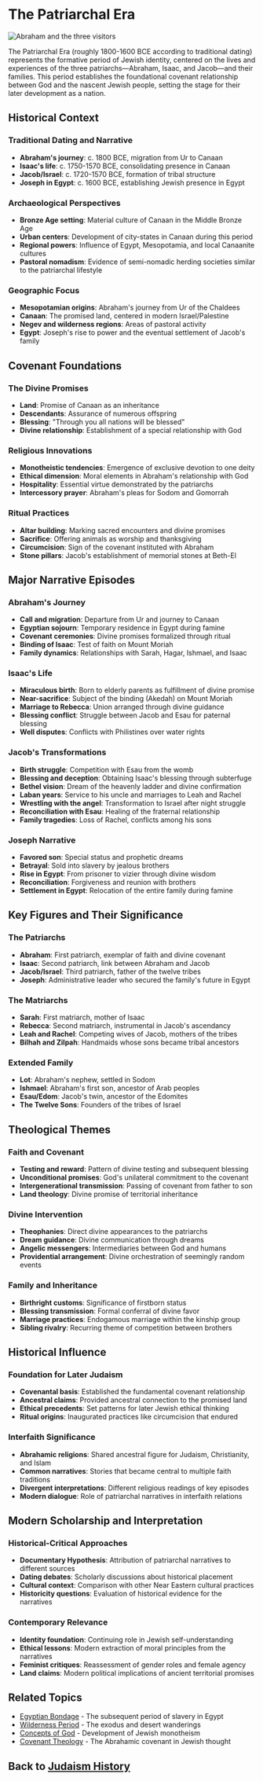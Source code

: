 # The Patriarchal Era

![Abraham and the three visitors](patriarchal_covenant.jpg)

The Patriarchal Era (roughly 1800-1600 BCE according to traditional dating) represents the formative period of Jewish identity, centered on the lives and experiences of the three patriarchs—Abraham, Isaac, and Jacob—and their families. This period establishes the foundational covenant relationship between God and the nascent Jewish people, setting the stage for their later development as a nation.

## Historical Context

### Traditional Dating and Narrative

- **Abraham's journey**: c. 1800 BCE, migration from Ur to Canaan
- **Isaac's life**: c. 1750-1570 BCE, consolidating presence in Canaan
- **Jacob/Israel**: c. 1720-1570 BCE, formation of tribal structure
- **Joseph in Egypt**: c. 1600 BCE, establishing Jewish presence in Egypt

### Archaeological Perspectives

- **Bronze Age setting**: Material culture of Canaan in the Middle Bronze Age
- **Urban centers**: Development of city-states in Canaan during this period
- **Regional powers**: Influence of Egypt, Mesopotamia, and local Canaanite cultures
- **Pastoral nomadism**: Evidence of semi-nomadic herding societies similar to the patriarchal lifestyle

### Geographic Focus

- **Mesopotamian origins**: Abraham's journey from Ur of the Chaldees
- **Canaan**: The promised land, centered in modern Israel/Palestine
- **Negev and wilderness regions**: Areas of pastoral activity
- **Egypt**: Joseph's rise to power and the eventual settlement of Jacob's family

## Covenant Foundations

### The Divine Promises

- **Land**: Promise of Canaan as an inheritance
- **Descendants**: Assurance of numerous offspring
- **Blessing**: "Through you all nations will be blessed"
- **Divine relationship**: Establishment of a special relationship with God

### Religious Innovations

- **Monotheistic tendencies**: Emergence of exclusive devotion to one deity
- **Ethical dimension**: Moral elements in Abraham's relationship with God
- **Hospitality**: Essential virtue demonstrated by the patriarchs
- **Intercessory prayer**: Abraham's pleas for Sodom and Gomorrah

### Ritual Practices

- **Altar building**: Marking sacred encounters and divine promises
- **Sacrifice**: Offering animals as worship and thanksgiving
- **Circumcision**: Sign of the covenant instituted with Abraham
- **Stone pillars**: Jacob's establishment of memorial stones at Beth-El

## Major Narrative Episodes

### Abraham's Journey

- **Call and migration**: Departure from Ur and journey to Canaan
- **Egyptian sojourn**: Temporary residence in Egypt during famine
- **Covenant ceremonies**: Divine promises formalized through ritual
- **Binding of Isaac**: Test of faith on Mount Moriah
- **Family dynamics**: Relationships with Sarah, Hagar, Ishmael, and Isaac

### Isaac's Life

- **Miraculous birth**: Born to elderly parents as fulfillment of divine promise
- **Near-sacrifice**: Subject of the binding (Akedah) on Mount Moriah
- **Marriage to Rebecca**: Union arranged through divine guidance
- **Blessing conflict**: Struggle between Jacob and Esau for paternal blessing
- **Well disputes**: Conflicts with Philistines over water rights

### Jacob's Transformations

- **Birth struggle**: Competition with Esau from the womb
- **Blessing and deception**: Obtaining Isaac's blessing through subterfuge
- **Bethel vision**: Dream of the heavenly ladder and divine confirmation
- **Laban years**: Service to his uncle and marriages to Leah and Rachel
- **Wrestling with the angel**: Transformation to Israel after night struggle
- **Reconciliation with Esau**: Healing of the fraternal relationship
- **Family tragedies**: Loss of Rachel, conflicts among his sons

### Joseph Narrative

- **Favored son**: Special status and prophetic dreams
- **Betrayal**: Sold into slavery by jealous brothers
- **Rise in Egypt**: From prisoner to vizier through divine wisdom
- **Reconciliation**: Forgiveness and reunion with brothers
- **Settlement in Egypt**: Relocation of the entire family during famine

## Key Figures and Their Significance

### The Patriarchs

- **Abraham**: First patriarch, exemplar of faith and divine covenant
- **Isaac**: Second patriarch, link between Abraham and Jacob
- **Jacob/Israel**: Third patriarch, father of the twelve tribes
- **Joseph**: Administrative leader who secured the family's future in Egypt

### The Matriarchs

- **Sarah**: First matriarch, mother of Isaac
- **Rebecca**: Second matriarch, instrumental in Jacob's ascendancy
- **Leah and Rachel**: Competing wives of Jacob, mothers of the tribes
- **Bilhah and Zilpah**: Handmaids whose sons became tribal ancestors

### Extended Family

- **Lot**: Abraham's nephew, settled in Sodom
- **Ishmael**: Abraham's first son, ancestor of Arab peoples
- **Esau/Edom**: Jacob's twin, ancestor of the Edomites
- **The Twelve Sons**: Founders of the tribes of Israel

## Theological Themes

### Faith and Covenant

- **Testing and reward**: Pattern of divine testing and subsequent blessing
- **Unconditional promises**: God's unilateral commitment to the covenant
- **Intergenerational transmission**: Passing of covenant from father to son
- **Land theology**: Divine promise of territorial inheritance

### Divine Intervention

- **Theophanies**: Direct divine appearances to the patriarchs
- **Dream guidance**: Divine communication through dreams
- **Angelic messengers**: Intermediaries between God and humans
- **Providential arrangement**: Divine orchestration of seemingly random events

### Family and Inheritance

- **Birthright customs**: Significance of firstborn status
- **Blessing transmission**: Formal conferral of divine favor
- **Marriage practices**: Endogamous marriage within the kinship group
- **Sibling rivalry**: Recurring theme of competition between brothers

## Historical Influence

### Foundation for Later Judaism

- **Covenantal basis**: Established the fundamental covenant relationship
- **Ancestral claims**: Provided ancestral connection to the promised land
- **Ethical precedents**: Set patterns for later Jewish ethical thinking
- **Ritual origins**: Inaugurated practices like circumcision that endured

### Interfaith Significance

- **Abrahamic religions**: Shared ancestral figure for Judaism, Christianity, and Islam
- **Common narratives**: Stories that became central to multiple faith traditions
- **Divergent interpretations**: Different religious readings of key episodes
- **Modern dialogue**: Role of patriarchal narratives in interfaith relations

## Modern Scholarship and Interpretation

### Historical-Critical Approaches

- **Documentary Hypothesis**: Attribution of patriarchal narratives to different sources
- **Dating debates**: Scholarly discussions about historical placement
- **Cultural context**: Comparison with other Near Eastern cultural practices
- **Historicity questions**: Evaluation of historical evidence for the narratives

### Contemporary Relevance

- **Identity foundation**: Continuing role in Jewish self-understanding
- **Ethical lessons**: Modern extraction of moral principles from the narratives
- **Feminist critiques**: Reassessment of gender roles and female agency
- **Land claims**: Modern political implications of ancient territorial promises

## Related Topics

- [Egyptian Bondage](./egyptian_bondage.md) - The subsequent period of slavery in Egypt
- [Wilderness Period](./wilderness_period.md) - The exodus and desert wanderings
- [Concepts of God](../beliefs/monotheism.md) - Development of Jewish monotheism
- [Covenant Theology](../beliefs/covenant_abraham.md) - The Abrahamic covenant in Jewish thought

## Back to [Judaism History](./README.md)
